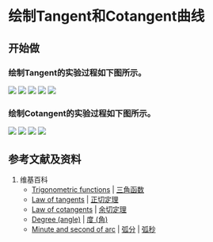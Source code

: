 # 绘制Tangent和Cotangent曲线

## 开始做

### 绘制Tangent的实验过程如下图所示。

![](/images/chapters/函数和极限/初等函数/三角函数/绘制Tangent和Cotangent曲线/1a1.jpg)
![](/images/chapters/函数和极限/初等函数/三角函数/绘制Tangent和Cotangent曲线/1a2.jpg)
![](/images/chapters/函数和极限/初等函数/三角函数/绘制Tangent和Cotangent曲线/1a3.jpg)
![](/images/chapters/函数和极限/初等函数/三角函数/绘制Tangent和Cotangent曲线/1a4.jpg)
![](/images/chapters/函数和极限/初等函数/三角函数/绘制Tangent和Cotangent曲线/1a5.jpg)

### 绘制Cotangent的实验过程如下图所示。

![](/images/chapters/函数和极限/初等函数/三角函数/绘制Tangent和Cotangent曲线/2a1.jpg)
![](/images/chapters/函数和极限/初等函数/三角函数/绘制Tangent和Cotangent曲线/2a2.jpg)
![](/images/chapters/函数和极限/初等函数/三角函数/绘制Tangent和Cotangent曲线/2a3.jpg)
![](/images/chapters/函数和极限/初等函数/三角函数/绘制Tangent和Cotangent曲线/2a4.jpg)

## 参考文献及资料

1. 维基百科
	- [Trigonometric functions](https://en.wikipedia.org/wiki/Trigonometric_functions) | [三角函数](https://zh.wikipedia.org/wiki/三角函数) 
	- [Law of tangents](https://en.wikipedia.org/wiki/Law_of_tangents) | [正切定理](https://zh.wikipedia.org/wiki/正切定理) 
	- [Law of cotangents](https://en.wikipedia.org/wiki/Law_of_cotangents) | [余切定理](https://zh.wikipedia.org/wiki/余切定理) 
	- [Degree (angle)](https://en.wikipedia.org/wiki/Degree_(angle)) | [度 (角)](https://zh.wikipedia.org/wiki/度 (角))
	- [Minute and second of arc](https://en.wikipedia.org/wiki/Minute_and_second_of_arc) | [弧分](https://zh.wikipedia.org/wiki/弧分) | [弧秒](https://zh.wikipedia.org/wiki/弧秒) 


